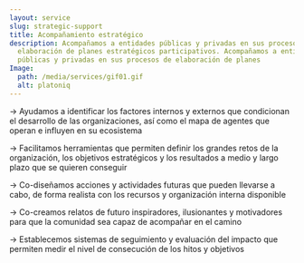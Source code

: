 ```yaml
---
layout: service
slug: strategic-support
title: Acompañamiento estratégico
description: Acompañamos a entidades públicas y privadas en sus procesos de
  elaboración de planes estratégicos participativos. Acompañamos a entidades
  públicas y privadas en sus procesos de elaboración de planes
Image:
  path: /media/services/gif01.gif
  alt: platoniq
---
```

\-> Ayudamos a identificar los factores internos y externos que condicionan el desarrollo de las organizaciones, así como el mapa de agentes que operan e influyen en su ecosistema

\-> Facilitamos herramientas que permiten definir los grandes retos de la organización, los objetivos estratégicos y los resultados a medio y largo plazo que se quieren conseguir

\-> Co-diseñamos acciones y actividades futuras que pueden llevarse a cabo, de forma realista con los recursos y organización interna disponible

\-> Co-creamos relatos de futuro inspiradores, ilusionantes y motivadores para que la comunidad sea capaz de acompañar en el camino

\-> Establecemos sistemas de seguimiento y evaluación del impacto que permiten medir el nivel de consecución de los hitos y objetivos
